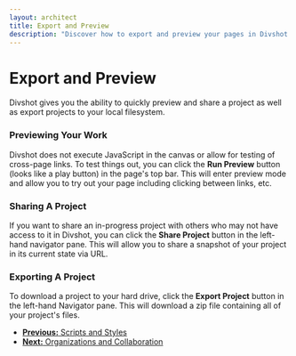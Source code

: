 ```yaml
---
layout: architect
title: Export and Preview
description: "Discover how to export and preview your pages in Divshot."
---
```


# Export and Preview

<p class='lead'>Divshot gives you the ability to quickly preview and share a project as well as export projects to your local filesystem.</p>

### Previewing Your Work

Divshot does not execute JavaScript in the canvas or allow for testing of cross-page links. To test things out, you can click the **Run Preview** button
(looks like a play button) in the page's top bar. This will enter preview mode and allow you to try out your page including clicking between links, etc.

### Sharing A Project

If you want to share an in-progress project with others who may not have access to it in Divshot, you can click the **Share Project** button in the
left-hand navigator pane. This will allow you to share a snapshot of your project in its current state via URL.

### Exporting A Project

To download a project to your hard drive, click the **Export Project** button in the left-hand Navigator pane. This will download a zip file containing
all of your project's files.

<ul class="pager">
  <li><a href="/architect/guides/source"><b>Previous:</b> Scripts and Styles</a></li>
  <li><a href="/architect/guides/organizations"><b>Next:</b> Organizations and Collaboration</a></li>
</ul>
